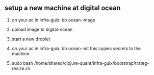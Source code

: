 
## setup a new machine at digital ocean

1. on your pc in infra-guix:
bb ocean-image

2. upload image to digital-ocean

3. start a new droplet

4. on your pc in infra-guix:
bb ocean-init 
this copies secrets to the machine

5. sudo bash /home/shared/clojure-quant/infra-guix/bootstrap/trateg-resize.sh